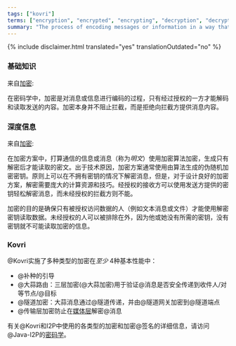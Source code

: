 ```yaml
---
tags: ["kovri"]
terms: ["encryption", "encrypted", "encrypting", "decryption", "decrypted", "decrypting"]
summary: "The process of encoding messages or information in a way that only authorized parties can decode and read"
---
```


{% include disclaimer.html translated="yes" translationOutdated="no" %}
### 基础知识

来自[加密](https://en.wikipedia.org/wiki/Encryption):

>
在密码学中，加密是对消息或信息进行编码的过程，只有经过授权的一方才能解码和读取发送的内容。加密本身并不阻止拦截，而是拒绝向拦截方提供消息内容。

### 深度信息

来自[加密](https://en.wikipedia.org/wiki/Encryption):

>
 在加密方案中，打算通信的信息或消息（称为*明文*）使用加密算法加密，生成只有解密后才能读取的密文。出于技术原因，加密方案通常使用由算法生成的伪随机加密密钥。原则上可以在不拥有密钥的情况下解密消息，但是，对于设计良好的加密方案，解密需要庞大的计算资源和技巧。经授权的接收方可以使用发送方提供的密钥轻松解密消息，而未经授权的拦截方则不能。

>
加密的目的是确保只有被授权访问数据的人（例如文本消息或文件）才能使用解密密钥读取数据。未经授权的人可以被排除在外，因为他或她没有所需的密钥，没有密钥就不可能读取加密的信息。



### Kovri

@Kovri实施了多种类型的加密在*至少* 4种基本性能中：

- @补种的引导
- @大蒜路由：三层加密(@大蒜加密)用于验证@消息是否安全传递到收件人/对等节点/@目标
- @隧道加密：大蒜消息通过@隧道传递，并由@隧道网关加密到@隧道端点
- @传输层加密防止在[媒体层](https://en.wikipedia.org/wiki/OSI_model)解密@消息

有关@Kovri和I2P中使用的各类型的加密和加密@签名的详细信息，请访问@Java-I2P的[密码学](https://geti2p.net/spec/cryptography)。
